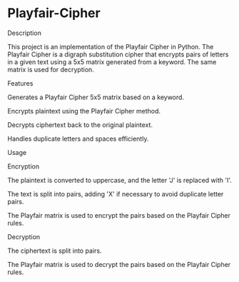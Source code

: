 # Playfair-Cipher
Description

This project is an implementation of the Playfair Cipher in Python. The Playfair Cipher is a digraph substitution cipher that encrypts pairs of letters in a given text using a 5x5 matrix generated from a keyword. The same matrix is used for decryption.

Features

Generates a Playfair Cipher 5x5 matrix based on a keyword.

Encrypts plaintext using the Playfair Cipher method.

Decrypts ciphertext back to the original plaintext.

Handles duplicate letters and spaces efficiently.

Usage

Encryption

The plaintext is converted to uppercase, and the letter 'J' is replaced with 'I'.

The text is split into pairs, adding 'X' if necessary to avoid duplicate letter pairs.

The Playfair matrix is used to encrypt the pairs based on the Playfair Cipher rules.

Decryption

The ciphertext is split into pairs.

The Playfair matrix is used to decrypt the pairs based on the Playfair Cipher rules.
